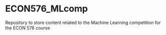 # ECON576_MLcomp
Repository to store content related to the Machine Learning competition for the ECON 576 course
